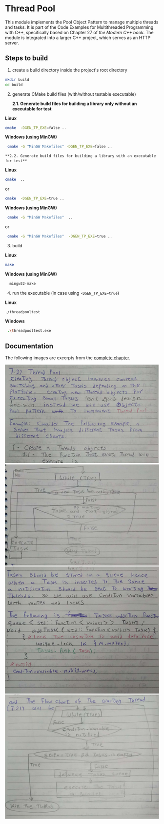 # Thread Pool
This module implements the Pool Object Pattern to manage multiple threads and tasks. It is part of the Code Examples for Multithreaded Programming with C++, specifically based on Chapter 27 of *the Modern C++ book*. The module is integrated into a larger C++ project, which serves as an HTTP server. 

## Steps to build
1. create a build directory inside the project's root directory
```bash
mkdir build
cd build
```
2. generate CMake build files (with/without testable executable)

    **2.1. Generate build files for building a library only without an executable for test**

**Linux**
```bash
cmake  -DGEN_TP_EXE=false .. 
```

**Windows (using MinGW)**
```bash
 cmake -G "MinGW Makefiles" -DGEN_TP_EXE=false .. 
```

    **2.2. Generate build files for building a library with an executable for test**

**Linux**
```bash
cmake  .. 
```
or
```bash
cmake  -DGEN_TP_EXE=true .. 
```

**Windows (using MinGW)**
```bash
 cmake -G "MinGW Makefiles"  .. 
```
or
```bash
 cmake -G "MinGW Makefiles"  -DGEN_TP_EXE=true ..  
```

3. build

**Linux**
```bash
make 
```

**Windows (using MinGW)**
```bash
  mingw32-make
```

4. run the executable (in case using `-DGEN_TP_EXE=true`)

**Linux**
```bash
./threadpooltest 
```

**Windows**
```bash
 .\threadpooltest.exe  
```

## Documentation
The following images are excerpts from the [complete chapter](https://drive.google.com/drive/folders/1TiBu1OhQoD36gtcdjmITu_9HvBfFwRLq?usp=drive_link).

![page 1](imgs/page1.PNG)
![page 2](imgs/page2.PNG)
![page 3](imgs/page3.PNG)
![page 4](imgs/page4.PNG)
